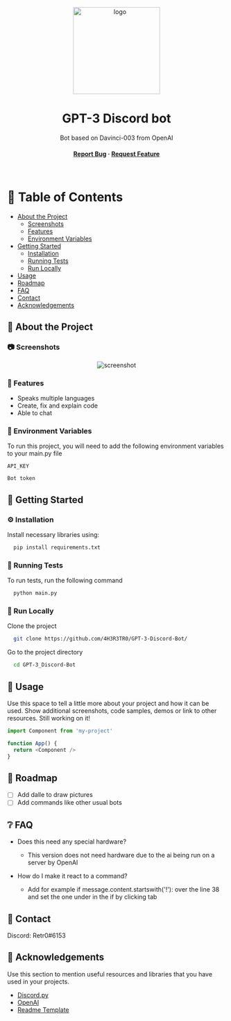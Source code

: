 
<div align="center">

  <img src="https://dwglogo.com/wp-content/uploads/2019/03/1600px-OpenAI_logo-1024x705.png" alt="logo" width="200" height="auto" />
  <h1>GPT-3 Discord bot</h1>
  
  <p>
    Bot based on Davinci-003 from OpenAI 
  </p>
  
  
<!-- Badges -->
<p>


</p>
   
<h4>
    <a href="https://github.com/4H3R3TR0/GPT-3-Discord-Bot/issues">Report Bug</a>
  <span> · </span>
    <a href="https://github.com/4H3R3TR0/GPT-3-Discord-Bot/issues">Request Feature</a>
  </h4>
</div>

<br />

<!-- Table of Contents -->
# :notebook_with_decorative_cover: Table of Contents

- [About the Project](#star2-about-the-project)
  * [Screenshots](#camera-screenshots)
  * [Features](#dart-features)
  * [Environment Variables](#key-environment-variables)
- [Getting Started](#toolbox-getting-started)
  * [Installation](#gear-installation)
  * [Running Tests](#test_tube-running-tests)
  * [Run Locally](#running-run-locally)
- [Usage](#eyes-usage)
- [Roadmap](#compass-roadmap)
- [FAQ](#grey_question-faq)
- [Contact](#handshake-contact)
- [Acknowledgements](#gem-acknowledgements)

  

<!-- About the Project -->
## :star2: About the Project


<!-- Screenshots -->
### :camera: Screenshots

<div align="center"> 
  <img src="https://cdn.discordapp.com/attachments/996003033420939345/1047903219839406080/image.png" alt="screenshot" />
</div>


<!-- Features -->
### :dart: Features

- Speaks multiple languages
- Create, fix and explain code
- Able to chat


<!-- Env Variables -->
### :key: Environment Variables

To run this project, you will need to add the following environment variables to your main.py file

`API_KEY`

`Bot token`

<!-- Getting Started -->
## 	:toolbox: Getting Started


<!-- Installation -->
### :gear: Installation

Install necessary libraries using:

```bash
  pip install requirements.txt
```
   
<!-- Running Tests -->
### :test_tube: Running Tests

To run tests, run the following command

```bash
  python main.py
```

<!-- Run Locally -->
### :running: Run Locally

Clone the project

```bash
  git clone https://github.com/4H3R3TR0/GPT-3-Discord-Bot/
```

Go to the project directory

```bash
  cd GPT-3_Discord-Bot
```



<!-- Usage -->
## :eyes: Usage

Use this space to tell a little more about your project and how it can be used. Show additional screenshots, code samples, demos or link to other resources.
Still working on it!

```javascript
import Component from 'my-project'

function App() {
  return <Component />
}
```

<!-- Roadmap -->
## :compass: Roadmap

* [ ] Add dalle to draw pictures
* [ ] Add commands like other usual bots

<!-- FAQ -->
## :grey_question: FAQ

- Does this need any special hardware?

  + This version does not need hardware due to the ai being run on a server by OpenAI

- How do I make it react to a command?

  + Add for example if message.content.startswith('!'): over the line 38 and set the one under in the if by clicking tab


<!-- Contact -->
## :handshake: Contact

Discord:  Retr0#6153 

<!-- Acknowledgments -->
## :gem: Acknowledgements

Use this section to mention useful resources and libraries that you have used in your projects.

 - [Discord.py](https://discordpy.readthedocs.io/)
 - [OpenAI](https://openai.com)
 - [Readme Template](https://github.com/othneildrew/Best-README-Template)

